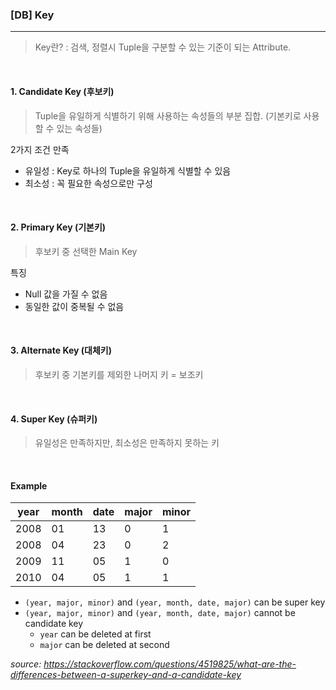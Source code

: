 ### [DB] Key

---

> Key란? : 검색, 정렬시 Tuple을 구분할 수 있는 기준이 되는 Attribute.

<br>

#### 1. Candidate Key (후보키)

> Tuple을 유일하게 식별하기 위해 사용하는 속성들의 부분 집합. (기본키로 사용할 수 있는 속성들)

2가지 조건 만족

* 유일성 : Key로 하나의 Tuple을 유일하게 식별할 수 있음
* 최소성 : 꼭 필요한 속성으로만 구성

<br>

#### 2. Primary Key (기본키)

> 후보키 중 선택한 Main Key

특징 

* Null 값을 가질 수 없음
* 동일한 값이 중복될 수 없음

<br>

#### 3. Alternate Key (대체키)

> 후보키 중 기본키를 제외한 나머지 키 = 보조키

<br>

#### 4. Super Key (슈퍼키)

> 유일성은 만족하지만, 최소성은 만족하지 못하는 키

<br>

#### Example
| year | month | date | major | minor |
|------|-------|------|-------|-------|
| 2008 | 01    | 13   | 0     | 1     |
| 2008 | 04    | 23   | 0     | 2     |
| 2009 | 11    | 05   | 1     | 0     |
| 2010 | 04    | 05   | 1     | 1     | 

* `(year, major, minor)` and `(year, month, date, major)` can be super key
* `(year, major, minor)` and `(year, month, date, major)` cannot be candidate key
    * `year` can be deleted at first
    * `major` can be deleted at second

*source: https://stackoverflow.com/questions/4519825/what-are-the-differences-between-a-superkey-and-a-candidate-key*
